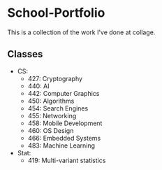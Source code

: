 # School-Portfolio
This is a collection of the work I've done at collage.

## Classes
 - CS:
 	- 427: Cryptography
 	- 440: AI
 	- 442: Computer Graphics
 	- 450: Algorithms
 	- 454: Search Engines
 	- 455: Networking
 	- 458: Mobile Development
 	- 460: OS Design
 	- 466: Embedded Systems
 	- 483: Machine Learning
 - Stat:
 	- 419: Multi-variant statistics
